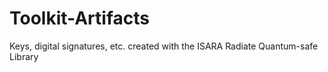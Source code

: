 # Toolkit-Artifacts
Keys, digital signatures, etc. created with the ISARA Radiate Quantum-safe Library
